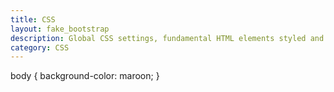 ```yaml
---
title: CSS
layout: fake_bootstrap
description: Global CSS settings, fundamental HTML elements styled and enhanced with extensible classes, and an advanced grid system.
category: CSS
---
```

body {
  background-color: maroon;
}
